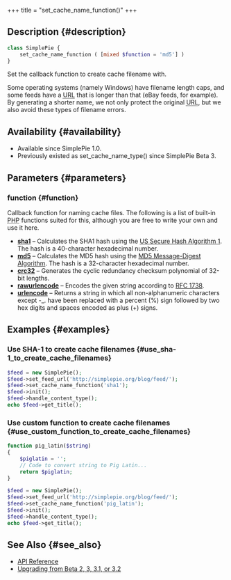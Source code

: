 +++
title = "set_cache_name_function()"
+++

## Description {#description}

```php
class SimplePie {
    set_cache_name_function ( [mixed $function = 'md5'] )
}
```

Set the callback function to create cache filename with.

Some operating systems (namely Windows) have filename length caps, and some feeds have a <abbr title="Uniform Resource Locator">URL</abbr> that is longer than that (eBay feeds, for example). By generating a shorter name, we not only protect the original <abbr title="Uniform Resource Locator">URL</abbr>, but we also avoid these types of filename errors.

## Availability {#availability}

- Available since SimplePie 1.0.
- Previously existed as set_cache_name_type() since SimplePie Beta 3.

## Parameters {#parameters}

### function {#function}

Callback function for naming cache files. The following is a list of built-in <abbr title="Hypertext Preprocessor">PHP</abbr> functions suited for this, although you are free to write your own and use it here.

- **[sha1](http://php.net/sha1)** – Calculates the SHA1 hash using the [US Secure Hash Algorithm 1](http://www.faqs.org/rfcs/rfc3174). The hash is a 40-character hexadecimal number.
- **[md5](http://php.net/md5)** – Calculates the MD5 hash using the [MD5 Message-Digest Algorithm](http://www.faqs.org/rfcs/rfc1321). The hash is a 32-character hexadecimal number.
- **[crc32](http://php.net/crc32)** – Generates the cyclic redundancy checksum polynomial of 32-bit lengths.
- **[rawurlencode](http://php.net/rawurlencode)** – Encodes the given string according to [RFC 1738](http://www.faqs.org/rfcs/rfc1738).
- **[urlencode](http://php.net/urlencode)** – Returns a string in which all non-alphanumeric characters except -\_. have been replaced with a percent (%) sign followed by two hex digits and spaces encoded as plus (+) signs.

## Examples {#examples}

### Use SHA-1 to create cache filenames {#use_sha-1_to_create_cache_filenames}

```php
$feed = new SimplePie();
$feed->set_feed_url('http://simplepie.org/blog/feed/');
$feed->set_cache_name_function('sha1');
$feed->init();
$feed->handle_content_type();
echo $feed->get_title();
```

### Use custom function to create cache filenames {#use_custom_function_to_create_cache_filenames}

```php
function pig_latin($string)
{
    $piglatin = '';
    // Code to convert string to Pig Latin...
    return $piglatin;
}

$feed = new SimplePie();
$feed->set_feed_url('http://simplepie.org/blog/feed/');
$feed->set_cache_name_function('pig_latin');
$feed->init();
$feed->handle_content_type();
echo $feed->get_title();
```

## See Also {#see_also}

<div id="plugin__backlinks">

- [API Reference](@/wiki/reference/_index.md)
- [Upgrading from Beta 2, 3, 3.1, or 3.2](@/wiki/setup/upgrade.md)

</div>

